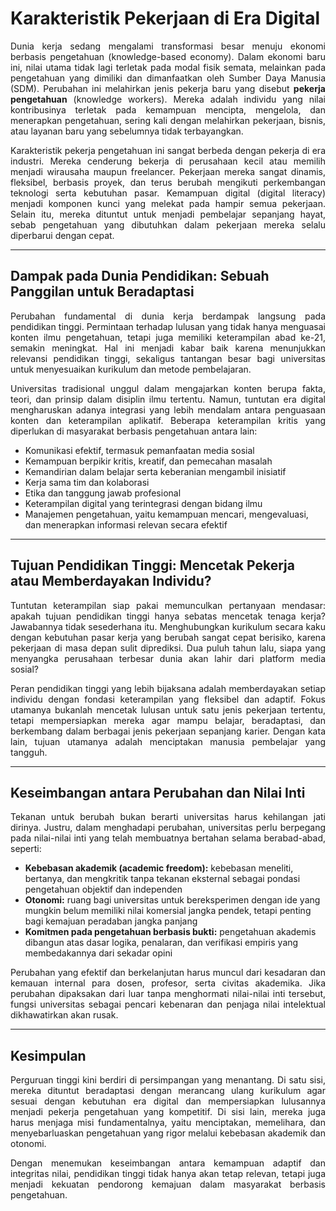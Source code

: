 # Karakteristik Pekerjaan di Era Digital

<p align="justify">
Dunia kerja sedang mengalami transformasi besar menuju ekonomi berbasis pengetahuan (knowledge-based economy). Dalam ekonomi baru ini, nilai utama tidak lagi terletak pada modal fisik semata, melainkan pada pengetahuan yang dimiliki dan dimanfaatkan oleh Sumber Daya Manusia (SDM). Perubahan ini melahirkan jenis pekerja baru yang disebut <b>pekerja pengetahuan</b> (knowledge workers). Mereka adalah individu yang nilai kontribusinya terletak pada kemampuan mencipta, mengelola, dan menerapkan pengetahuan, sering kali dengan melahirkan pekerjaan, bisnis, atau layanan baru yang sebelumnya tidak terbayangkan.
</p>

<p align="justify">
Karakteristik pekerja pengetahuan ini sangat berbeda dengan pekerja di era industri. Mereka cenderung bekerja di perusahaan kecil atau memilih menjadi wirausaha maupun freelancer. Pekerjaan mereka sangat dinamis, fleksibel, berbasis proyek, dan terus berubah mengikuti perkembangan teknologi serta kebutuhan pasar. Kemampuan digital (digital literacy) menjadi komponen kunci yang melekat pada hampir semua pekerjaan. Selain itu, mereka dituntut untuk menjadi pembelajar sepanjang hayat, sebab pengetahuan yang dibutuhkan dalam pekerjaan mereka selalu diperbarui dengan cepat.
</p>

---

## Dampak pada Dunia Pendidikan: Sebuah Panggilan untuk Beradaptasi

<p align="justify">
Perubahan fundamental di dunia kerja berdampak langsung pada pendidikan tinggi. Permintaan terhadap lulusan yang tidak hanya menguasai konten ilmu pengetahuan, tetapi juga memiliki keterampilan abad ke-21, semakin meningkat. Hal ini menjadi kabar baik karena menunjukkan relevansi pendidikan tinggi, sekaligus tantangan besar bagi universitas untuk menyesuaikan kurikulum dan metode pembelajaran.
</p>

<p align="justify">
Universitas tradisional unggul dalam mengajarkan konten berupa fakta, teori, dan prinsip dalam disiplin ilmu tertentu. Namun, tuntutan era digital mengharuskan adanya integrasi yang lebih mendalam antara penguasaan konten dan keterampilan aplikatif. Beberapa keterampilan kritis yang diperlukan di masyarakat berbasis pengetahuan antara lain:
</p>

- Komunikasi efektif, termasuk pemanfaatan media sosial  
- Kemampuan berpikir kritis, kreatif, dan pemecahan masalah  
- Kemandirian dalam belajar serta keberanian mengambil inisiatif  
- Kerja sama tim dan kolaborasi  
- Etika dan tanggung jawab profesional  
- Keterampilan digital yang terintegrasi dengan bidang ilmu  
- Manajemen pengetahuan, yaitu kemampuan mencari, mengevaluasi, dan menerapkan informasi relevan secara efektif  

---

## Tujuan Pendidikan Tinggi: Mencetak Pekerja atau Memberdayakan Individu?

<p align="justify">
Tuntutan keterampilan siap pakai memunculkan pertanyaan mendasar: apakah tujuan pendidikan tinggi hanya sebatas mencetak tenaga kerja? Jawabannya tidak sesederhana itu. Menghubungkan kurikulum secara kaku dengan kebutuhan pasar kerja yang berubah sangat cepat berisiko, karena pekerjaan di masa depan sulit diprediksi. Dua puluh tahun lalu, siapa yang menyangka perusahaan terbesar dunia akan lahir dari platform media sosial?
</p>

<p align="justify">
Peran pendidikan tinggi yang lebih bijaksana adalah memberdayakan setiap individu dengan fondasi keterampilan yang fleksibel dan adaptif. Fokus utamanya bukanlah mencetak lulusan untuk satu jenis pekerjaan tertentu, tetapi mempersiapkan mereka agar mampu belajar, beradaptasi, dan berkembang dalam berbagai jenis pekerjaan sepanjang karier. Dengan kata lain, tujuan utamanya adalah menciptakan manusia pembelajar yang tangguh.
</p>

---

## Keseimbangan antara Perubahan dan Nilai Inti

<p align="justify">
Tekanan untuk berubah bukan berarti universitas harus kehilangan jati dirinya. Justru, dalam menghadapi perubahan, universitas perlu berpegang pada nilai-nilai inti yang telah membuatnya bertahan selama berabad-abad, seperti:
</p>

- <b>Kebebasan akademik (academic freedom):</b> kebebasan meneliti, bertanya, dan mengkritik tanpa tekanan eksternal sebagai pondasi pengetahuan objektif dan independen  
- <b>Otonomi:</b> ruang bagi universitas untuk bereksperimen dengan ide yang mungkin belum memiliki nilai komersial jangka pendek, tetapi penting bagi kemajuan peradaban jangka panjang  
- <b>Komitmen pada pengetahuan berbasis bukti:</b> pengetahuan akademis dibangun atas dasar logika, penalaran, dan verifikasi empiris yang membedakannya dari sekadar opini  

<p align="justify">
Perubahan yang efektif dan berkelanjutan harus muncul dari kesadaran dan kemauan internal para dosen, profesor, serta civitas akademika. Jika perubahan dipaksakan dari luar tanpa menghormati nilai-nilai inti tersebut, fungsi universitas sebagai pencari kebenaran dan penjaga nilai intelektual dikhawatirkan akan rusak.
</p>

---

## Kesimpulan

<p align="justify">
Perguruan tinggi kini berdiri di persimpangan yang menantang. Di satu sisi, mereka dituntut beradaptasi dengan merancang ulang kurikulum agar sesuai dengan kebutuhan era digital dan mempersiapkan lulusannya menjadi pekerja pengetahuan yang kompetitif. Di sisi lain, mereka juga harus menjaga misi fundamentalnya, yaitu menciptakan, memelihara, dan menyebarluaskan pengetahuan yang rigor melalui kebebasan akademik dan otonomi.
</p>

<p align="justify">
Dengan menemukan keseimbangan antara kemampuan adaptif dan integritas nilai, pendidikan tinggi tidak hanya akan tetap relevan, tetapi juga menjadi kekuatan pendorong kemajuan dalam masyarakat berbasis pengetahuan.
</p>
